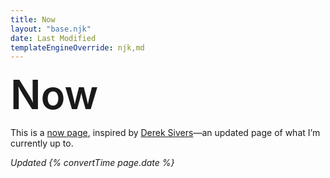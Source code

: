```yaml
---
title: Now
layout: "base.njk"
date: Last Modified
templateEngineOverride: njk,md
---
```


<h1 style="font-size:4rem; font-weight: 600; margin:0;">Now</h1>

This is a [now page](https://nownownow.com/about), inspired by [Derek Sivers](https://sive.rs/nowff)—an updated page of what I’m currently up to.

*Updated {% convertTime page.date %}*
